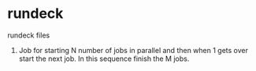 # rundeck
rundeck files

1. Job for starting N number of jobs in parallel and then when 1 gets over start the next job. In this sequence finish the M jobs.
